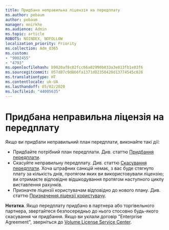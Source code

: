 ```yaml
---
title: Придбана неправильна ліцензія на передплату
ms.author: pebaum
author: pebaum
manager: mnirkhe
ms.audience: Admin
ms.topic: article
ROBOTS: NOINDEX, NOFOLLOW
localization_priority: Priority
ms.collection: Adm_O365
ms.custom:
- "9002455"
- "4793"
ms.openlocfilehash: b9020af8c02fcc66a02990b033a3e813fb1e03f6
ms.sourcegitcommit: 057d87c9d866fa1371d02350420d13774545c028
ms.translationtype: HT
ms.contentlocale: uk-UA
ms.lasthandoff: 05/02/2020
ms.locfileid: "44005635"
---
```

# <a name="purchased-wrong-subscription-license"></a>Придбана неправильна ліцензія на передплату

Якщо ви придбали неправильний план передплати, виконайте такі дії:

- Придбайте потрібний план передплати. Див. статтю [Придбання передплати](https://docs.microsoft.com/alchemyinsights/buy-a-subscription-to-office-365-for-business).
- Скасуйте неправильну передплату. Див. статтю [Скасування передплати](https://docs.microsoft.com/alchemyinsights/canceling-your-office-365-subscription).
Хоча штрафних санкцій немає, з вас буде стягнуто плату за кількість днів, протягом яких ви використовували ліцензію; ви отримаєте відповідне відшкодування протягом наступного циклу виставлення рахунків.
- Призначте ліцензії користувачам відповідно до нового плану. Див. статтю [Призначення ліцензії користувачу](https://docs.microsoft.com/alchemyinsights/how-to-assign-a-license-to-a-user).

**Нотатка**. Якщо передплату придбано в партнера або торгівельного партнера, звертайтеся безпосередньо до нього стосовно будь-якого скасування чи придбання. Якщо ви уклали договір "Enterprise Agreement", зверніться до [Volume License Service Center](https://support.microsoft.com/help/4471406/how-to-contact-the-microsoft-volume-licensing-service-center).
